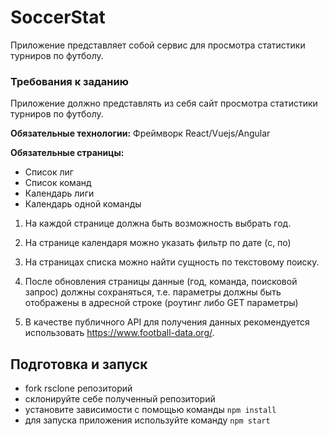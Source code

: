 # SoccerStat

Приложение представляет собой сервис для просмотра статистики турниров по футболу.

### Требования к заданию

Приложение должно представлять из себя сайт просмотра статистики турниров по футболу.

**Обязательные технологии:** Фреймворк React/Vuejs/Angular

**Обязательные страницы:**

- Список лиг
- Список команд
- Календарь лиги
- Календарь одной команды

1. На каждой странице должна быть возможность выбрать год.

2. На странице календаря можно указать фильтр по дате (с, по)

3. На страницах списка можно найти сущность по текстовому поиску.

4. После обновления страницы данные (год, команда, поисковой запрос) должны сохраняться, т.е. параметры должны быть отображены в адресной строке (роутинг либо GET параметры)

5. В качестве публичного API для получения данных рекомендуется использовать https://www.football-data.org/.

##  Подготовка и запуск

- fork rsclone репозиторий
- склонируйте себе полученный репозиторий 
- установите зависимости с помощью команды `npm install`
- для запуска приложения используйте команду `npm start`
